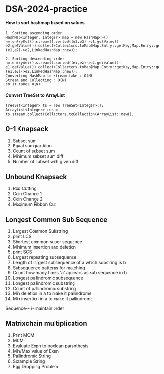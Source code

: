# DSA-2024-practice

#### How to sort hashmap based on values
````
1. Sorting ascending order
HashMap<Integer, Integer> map = new HashMap<>();
hm.entrySet().stream().sorted((e1,e2)->e1.getValue()-e2.getValue()).collect(Collectors.toMap(Map.Entry::getKey,Map.Entry::getValue,(e1,e2)->e2,LinkedHashMap::new));

2. Sorting descending order
hm.entrySet().stream().sorted((e1,e2)->e2.getValue()-e1.getValue()).collect(Collectors.toMap(Map.Entry::getKey,Map.Entry::getValue,(e1,e2)->e2,LinkedHashMap::new));
Converting HashMap to stream take : O(N)
Stream and Collecting : O(N)
so it takes O(N)
````

#### Convert TreeSet to ArrayList
````
TreeSet<Integer> ts = new TreeSet<Integer>();
ArrayList<Integer> res = ts.stream.collect(Collectors.toCollection(ArrayList::new));
````

0-1 Knapsack
------------
1. Subset sum
2. Equal sum partition
3. Count of subset sum
4. Minimum subset sum diff
5. Number of subset with given diff

Unbound Knapsack
------------------
1. Rod Cutting
2. Coin Change 1
3. Coin Change 2
4. Maximum Ribbon Cut

Longest Common Sub Sequence
---------------------------
1. Largest Common Substring
2. print LCS
3. Shortest common super sequence
4. Minimum insertion and deletion
5. print SCS
6. Largest repeating subsequence
7. Length of largest subsequence of a which substring is b
8. Subsequence patterns for matching
9. Count how many times 'a' appears as sub sequence in b
10. Longest pallindromic subsequence
11. Longest pallindromic substring
12. Count of pallindromic substring
13. Min deletion in a to make it pallindrome
14. Min insertion in a to make it pallindrome

Sequence-- i- maintain order


Matrixchain multiplication
---------------------------
1. Print MCM
2. MCM
3. Evaluate Expn to boolean paranthesis
4. Min/Max value of Expn
5. Pallindromic String
6. Scrample String
7. Egg Dropping Problem

